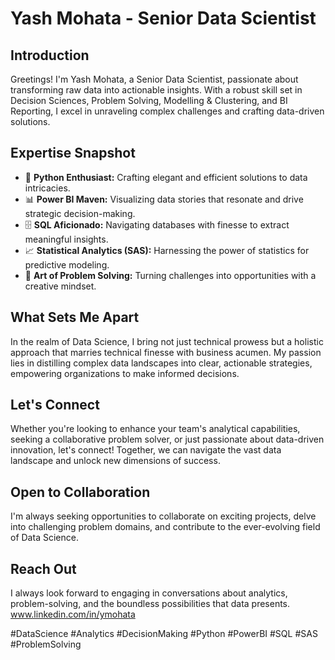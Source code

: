 # Yash Mohata - Senior Data Scientist

## Introduction
Greetings! I'm Yash Mohata, a Senior Data Scientist, passionate about transforming raw data into actionable insights. With a robust skill set in Decision Sciences, Problem Solving, Modelling & Clustering, and BI Reporting, I excel in unraveling complex challenges and crafting data-driven solutions.

## Expertise Snapshot
- 🐍 **Python Enthusiast:** Crafting elegant and efficient solutions to data intricacies.
- 📊 **Power BI Maven:** Visualizing data stories that resonate and drive strategic decision-making.
- 🗄️ **SQL Aficionado:** Navigating databases with finesse to extract meaningful insights.
- 📈 **Statistical Analytics (SAS):** Harnessing the power of statistics for predictive modeling.
- 🧠 **Art of Problem Solving:** Turning challenges into opportunities with a creative mindset.

## What Sets Me Apart
In the realm of Data Science, I bring not just technical prowess but a holistic approach that marries technical finesse with business acumen. My passion lies in distilling complex data landscapes into clear, actionable strategies, empowering organizations to make informed decisions.

## Let's Connect
Whether you're looking to enhance your team's analytical capabilities, seeking a collaborative problem solver, or just passionate about data-driven innovation, let's connect! Together, we can navigate the vast data landscape and unlock new dimensions of success.

## Open to Collaboration
I'm always seeking opportunities to collaborate on exciting projects, delve into challenging problem domains, and contribute to the ever-evolving field of Data Science.

## Reach Out
I always look forward to engaging in conversations about analytics, problem-solving, and the boundless possibilities that data presents. 
www.linkedin.com/in/ymohata

#DataScience #Analytics #DecisionMaking #Python #PowerBI #SQL #SAS #ProblemSolving
